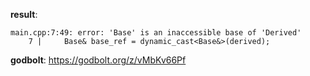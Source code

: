 **result**:
```
main.cpp:7:49: error: 'Base' is an inaccessible base of 'Derived'
    7 |     Base& base_ref = dynamic_cast<Base&>(derived);
```
**godbolt**: https://godbolt.org/z/vMbKv66Pf

